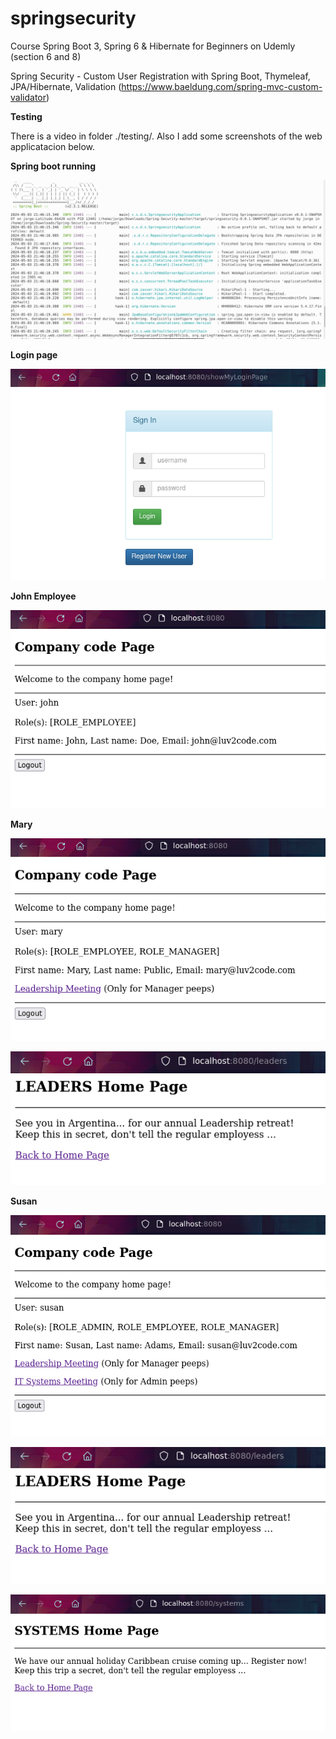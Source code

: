 # springsecurity
Course Spring Boot 3, Spring 6 & Hibernate for Beginners on Udemly (section 6 and 8)

Spring Security - Custom User Registration with Spring Boot, Thymeleaf, JPA/Hibernate, Validation (https://www.baeldung.com/spring-mvc-custom-validator)

**Testing**

There is a video in folder ./testing/. Also I add some screenshots of the web applicatacion below.


**Spring boot running**

![alt_text](https://github.com/Jorge36/Spring-Security/blob/926179df88da03aa3829a3645031322b3ee5007e/Testing/spring_boot_running.png)

**Login page**

![alt_text](https://github.com/Jorge36/Spring-Security/blob/926179df88da03aa3829a3645031322b3ee5007e/Testing/login.png)

**John Employee**

![alt_text](https://github.com/Jorge36/Spring-Security/blob/926179df88da03aa3829a3645031322b3ee5007e/Testing/john_role_employee.png)

**Mary**

![alt_text](https://github.com/Jorge36/Spring-Security/blob/926179df88da03aa3829a3645031322b3ee5007e/Testing/mary_role_employee_manager.png)

![alt_text](https://github.com/Jorge36/Spring-Security/blob/926179df88da03aa3829a3645031322b3ee5007e/Testing/mary_leader.png)

**Susan**

![alt_text](https://github.com/Jorge36/Spring-Security/blob/926179df88da03aa3829a3645031322b3ee5007e/Testing/susan_role_employee_manager_admin.png)

![alt_text](https://github.com/Jorge36/Spring-Security/blob/926179df88da03aa3829a3645031322b3ee5007e/Testing/susan_leader.png)

![alt_text](https://github.com/Jorge36/Spring-Security/blob/926179df88da03aa3829a3645031322b3ee5007e/Testing/susan_systems.png)
